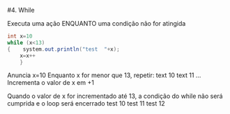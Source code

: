 #4. While

Executa uma ação ENQUANTO uma condição não for atingida

```java
int x=10
while (x<13)
{    system.out.println("test  "+x);
    x=x++
    }
```

Anuncia x=10
Enquanto x for menor que 13, repetir:
 text 10   text 11   …
Incrementa o valor de x em +1


Quando o valor de x for incrementado até 13, a condição do while não será cumprida e o loop será encerrado
  test 10
  test 11
  test 12
